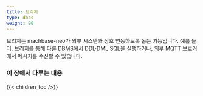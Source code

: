 ```yaml
---
title: 브리지
type: docs
weight: 90
---
```


브리지는 machbase-neo가 외부 시스템과 상호 연동하도록 돕는 기능입니다.
예를 들어, 브리지를 통해 다른 DBMS에서 DDL·DML SQL을 실행하거나,
외부 MQTT 브로커에서 메시지를 수신할 수 있습니다.

### 이 장에서 다루는 내용

{{< children_toc />}}
